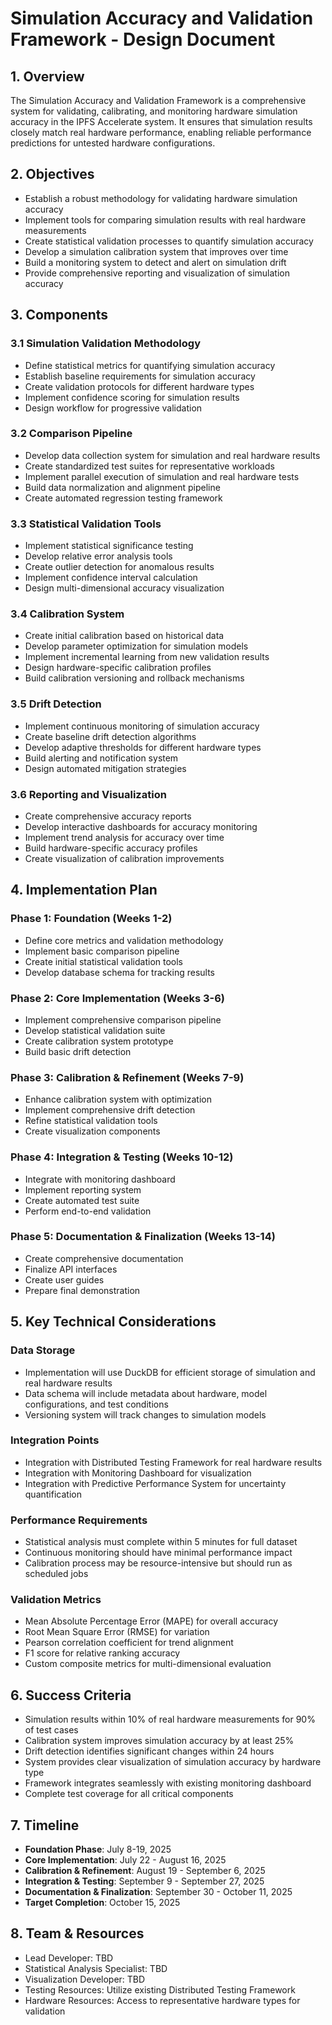 # Simulation Accuracy and Validation Framework - Design Document

## 1. Overview

The Simulation Accuracy and Validation Framework is a comprehensive system for validating, calibrating, and monitoring hardware simulation accuracy in the IPFS Accelerate system. It ensures that simulation results closely match real hardware performance, enabling reliable performance predictions for untested hardware configurations.

## 2. Objectives

- Establish a robust methodology for validating hardware simulation accuracy
- Implement tools for comparing simulation results with real hardware measurements
- Create statistical validation processes to quantify simulation accuracy
- Develop a simulation calibration system that improves over time
- Build a monitoring system to detect and alert on simulation drift
- Provide comprehensive reporting and visualization of simulation accuracy

## 3. Components

### 3.1 Simulation Validation Methodology

- Define statistical metrics for quantifying simulation accuracy
- Establish baseline requirements for simulation accuracy
- Create validation protocols for different hardware types
- Implement confidence scoring for simulation results
- Design workflow for progressive validation

### 3.2 Comparison Pipeline

- Develop data collection system for simulation and real hardware results
- Create standardized test suites for representative workloads
- Implement parallel execution of simulation and real hardware tests
- Build data normalization and alignment pipeline
- Create automated regression testing framework

### 3.3 Statistical Validation Tools

- Implement statistical significance testing
- Develop relative error analysis tools
- Create outlier detection for anomalous results
- Implement confidence interval calculation
- Design multi-dimensional accuracy visualization

### 3.4 Calibration System

- Create initial calibration based on historical data
- Develop parameter optimization for simulation models
- Implement incremental learning from new validation results
- Design hardware-specific calibration profiles
- Build calibration versioning and rollback mechanisms

### 3.5 Drift Detection

- Implement continuous monitoring of simulation accuracy
- Create baseline drift detection algorithms
- Develop adaptive thresholds for different hardware types
- Build alerting and notification system
- Design automated mitigation strategies

### 3.6 Reporting and Visualization

- Create comprehensive accuracy reports
- Develop interactive dashboards for accuracy monitoring
- Implement trend analysis for accuracy over time
- Build hardware-specific accuracy profiles
- Create visualization of calibration improvements

## 4. Implementation Plan

### Phase 1: Foundation (Weeks 1-2)
- Define core metrics and validation methodology
- Implement basic comparison pipeline
- Create initial statistical validation tools
- Develop database schema for tracking results

### Phase 2: Core Implementation (Weeks 3-6)
- Implement comprehensive comparison pipeline
- Develop statistical validation suite
- Create calibration system prototype
- Build basic drift detection

### Phase 3: Calibration & Refinement (Weeks 7-9)
- Enhance calibration system with optimization
- Implement comprehensive drift detection
- Refine statistical validation tools
- Create visualization components

### Phase 4: Integration & Testing (Weeks 10-12)
- Integrate with monitoring dashboard
- Implement reporting system
- Create automated test suite
- Perform end-to-end validation

### Phase 5: Documentation & Finalization (Weeks 13-14)
- Create comprehensive documentation
- Finalize API interfaces
- Create user guides
- Prepare final demonstration

## 5. Key Technical Considerations

### Data Storage
- Implementation will use DuckDB for efficient storage of simulation and real hardware results
- Data schema will include metadata about hardware, model configurations, and test conditions
- Versioning system will track changes to simulation models

### Integration Points
- Integration with Distributed Testing Framework for real hardware results
- Integration with Monitoring Dashboard for visualization
- Integration with Predictive Performance System for uncertainty quantification

### Performance Requirements
- Statistical analysis must complete within 5 minutes for full dataset
- Continuous monitoring should have minimal performance impact
- Calibration process may be resource-intensive but should run as scheduled jobs

### Validation Metrics
- Mean Absolute Percentage Error (MAPE) for overall accuracy
- Root Mean Square Error (RMSE) for variation
- Pearson correlation coefficient for trend alignment
- F1 score for relative ranking accuracy
- Custom composite metrics for multi-dimensional evaluation

## 6. Success Criteria

- Simulation results within 10% of real hardware measurements for 90% of test cases
- Calibration system improves simulation accuracy by at least 25%
- Drift detection identifies significant changes within 24 hours
- System provides clear visualization of simulation accuracy by hardware type
- Framework integrates seamlessly with existing monitoring dashboard
- Complete test coverage for all critical components

## 7. Timeline

- **Foundation Phase**: July 8-19, 2025
- **Core Implementation**: July 22 - August 16, 2025
- **Calibration & Refinement**: August 19 - September 6, 2025
- **Integration & Testing**: September 9 - September 27, 2025
- **Documentation & Finalization**: September 30 - October 11, 2025
- **Target Completion**: October 15, 2025

## 8. Team & Resources

- Lead Developer: TBD
- Statistical Analysis Specialist: TBD
- Visualization Developer: TBD
- Testing Resources: Utilize existing Distributed Testing Framework
- Hardware Resources: Access to representative hardware types for validation